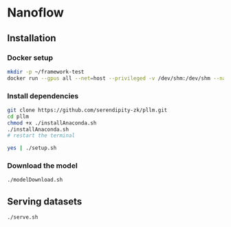# Nanoflow

## Installation
### Docker setup
```bash
mkdir -p ~/framework-test
docker run --gpus all --net=host --privileged -v /dev/shm:/dev/shm --name nanoflow -v ~/framework-test:/code -it nvcr.io/nvidia/nvhpc:23.11-devel-cuda_multi-ubuntu22.04
```

### Install dependencies
```bash
git clone https://github.com/serendipity-zk/pllm.git
cd pllm
chmod +x ./installAnaconda.sh
./installAnaconda.sh
# restart the terminal
```

```bash
yes | ./setup.sh
```

### Download the model
```bash
./modelDownload.sh
```

## Serving datasets
```bash
./serve.sh
```